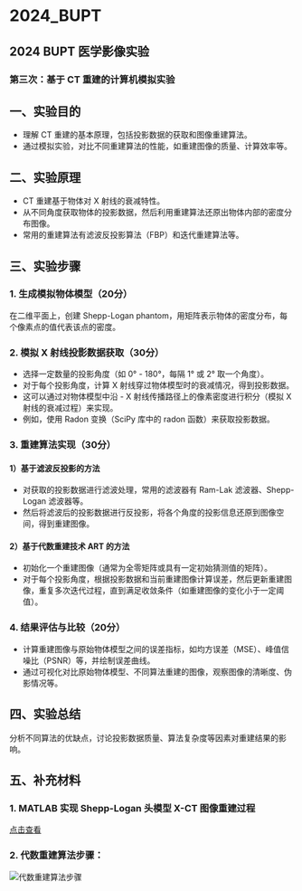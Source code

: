 # 2024_BUPT
## 2024 BUPT 医学影像实验
### 第三次：基于 CT 重建的计算机模拟实验

## 一、实验目的
- 理解 CT 重建的基本原理，包括投影数据的获取和图像重建算法。
- 通过模拟实验，对比不同重建算法的性能，如重建图像的质量、计算效率等。

## 二、实验原理
- CT 重建基于物体对 X 射线的衰减特性。
- 从不同角度获取物体的投影数据，然后利用重建算法还原出物体内部的密度分布图像。
- 常用的重建算法有滤波反投影算法（FBP）和迭代重建算法等。

## 三、实验步骤

### 1. 生成模拟物体模型（20分）
在二维平面上，创建 Shepp-Logan phantom，用矩阵表示物体的密度分布，每个像素点的值代表该点的密度。

### 2. 模拟 X 射线投影数据获取（30分）
- 选择一定数量的投影角度（如 0° - 180°，每隔 1° 或 2° 取一个角度）。
- 对于每个投影角度，计算 X 射线穿过物体模型时的衰减情况，得到投影数据。
- 这可以通过对物体模型中沿 - X 射线传播路径上的像素密度进行积分（模拟 X 射线的衰减过程）来实现。
- 例如，使用 Radon 变换（SciPy 库中的 radon 函数）来获取投影数据。

### 3. 重建算法实现（30分）
#### 1）基于滤波反投影的方法
- 对获取的投影数据进行滤波处理，常用的滤波器有 Ram-Lak 滤波器、Shepp-Logan 滤波器等。
- 然后将滤波后的投影数据进行反投影，将各个角度的投影信息还原到图像空间，得到重建图像。

#### 2）基于代数重建技术 ART 的方法
- 初始化一个重建图像（通常为全零矩阵或具有一定初始猜测值的矩阵）。
- 对于每个投影角度，根据投影数据和当前重建图像计算误差，然后更新重建图像，重复多次迭代过程，直到满足收敛条件（如重建图像的变化小于一定阈值）。

### 4. 结果评估与比较（20分）
- 计算重建图像与原始物体模型之间的误差指标，如均方误差（MSE）、峰值信噪比（PSNR）等，并绘制误差曲线。
- 通过可视化对比原始物体模型、不同算法重建的图像，观察图像的清晰度、伪影情况等。

## 四、实验总结
分析不同算法的优缺点，讨论投影数据质量、算法复杂度等因素对重建结果的影响。

## 五、补充材料
### 1. MATLAB 实现 Shepp-Logan 头模型 X-CT 图像重建过程
[点击查看](https://www.jianshu.com/p/b53aab73642e)

### 2. 代数重建算法步骤：
![代数重建算法步骤](https://github.com/user-attachments/assets/ab97f929-196c-4cff-a7c1-8851c99d703a)

